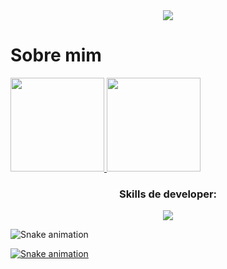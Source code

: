 <div align="center">
<img src="https://readme-typing-svg.herokuapp.com/?font=Righteous&size=35&center=true&vCenter=true&width=500&height=70&duration=4000&lines=Olá!+👋;+Sou+o+André!;Adoro+programação" >
</div>

# Sobre mim
<div align="center">
<div style="display: flex;">
    <a href="#">
        <img height="150em" src="https://github-readme-stats.vercel.app/api/top-langs?username=andrerwfreitas&layout=compact&theme=radical" />
        <img height="150em" src="https://github-readme-stats.vercel.app/api?username=andrerwfreitas&show_icons=true&theme=radical&include_all_commits=false&count_private=true" />
    </a>
</div>
    
### Skills de developer:
    
<img src="https://skillicons.dev/icons?i=html,css,md,next,react,bootstrap,nodejs,git,github,figma,vscode,visualstudio,aws,vercel,stackoverflow&perline=15" />
</div>

![Snake animation](https://github.com/andrerwfreitas/andrerwfreitas/blob/output/github-contribution-grid-snake.svg)



[![Snake animation](https://github-readme-stats.vercel.app/api/pin/?username=andrerwfreitas&repo=andrerwfreitas&theme=react)](https://github.com/andrerwfreitas)
